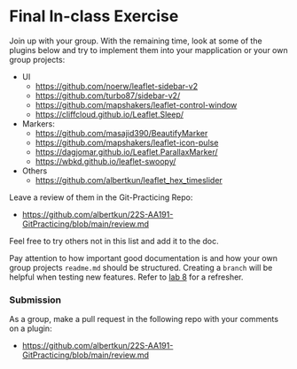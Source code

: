 # Final In-class Exercise

Join up with your group. With the remaining time, look at some of the plugins below and try to implement them into your mapplication or your own group projects: 
  - UI
    - https://github.com/noerw/leaflet-sidebar-v2
    - https://github.com/turbo87/sidebar-v2/
    - https://github.com/mapshakers/leaflet-control-window
    - https://cliffcloud.github.io/Leaflet.Sleep/
  - Markers:
    - https://github.com/masajid390/BeautifyMarker
    - https://github.com/mapshakers/leaflet-icon-pulse
    - https://dagjomar.github.io/Leaflet.ParallaxMarker/
    - https://wbkd.github.io/leaflet-swoopy/
  - Others
    - https://github.com/albertkun/leaflet_hex_timeslider

Leave a review of them in the Git-Practicing Repo:
- https://github.com/albertkun/22S-AA191-GitPracticing/blob/main/review.md

Feel free to try others not in this list and add it to the doc.

Pay attention to how important good documentation is and how your own group projects `readme.md` should be structured. Creating a `branch` will be helpful when testing new features. Refer to [lab 8](../week8/index.md) for a refresher.

### Submission
As a group, make a pull request in the following repo with your comments on a plugin:
- https://github.com/albertkun/22S-AA191-GitPracticing/blob/main/review.md